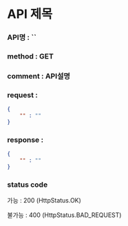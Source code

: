# API 제목
### API명 : ``

### method : GET

### comment : API설명

### request :
~~~json
{
    "" : ""
}
~~~

### response :
~~~json
{
    "" : ""
}
~~~
### status code
가능 : 200 (HttpStatus.OK)

불가능 : 400 (HttpStatus.BAD_REQUEST)